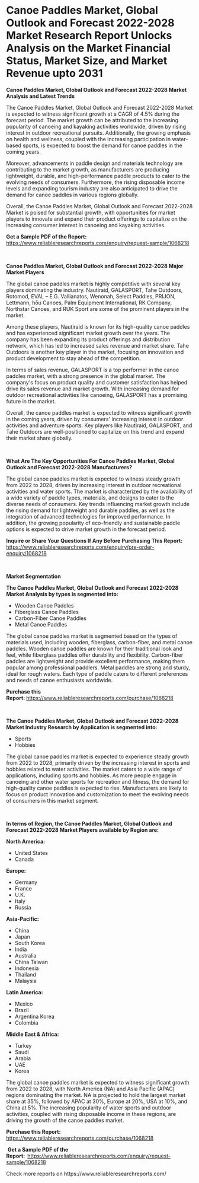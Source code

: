 <p><h1>Canoe Paddles Market, Global Outlook and Forecast 2022-2028 Market Research Report Unlocks Analysis on the Market Financial Status, Market Size, and Market Revenue upto 2031</h1></p><p><strong>Canoe Paddles Market, Global Outlook and Forecast 2022-2028 Market Analysis and Latest Trends</strong></p>
<p><p>The Canoe Paddles Market, Global Outlook and Forecast 2022-2028 Market is expected to witness significant growth at a CAGR of 4.5% during the forecast period. The market growth can be attributed to the increasing popularity of canoeing and kayaking activities worldwide, driven by rising interest in outdoor recreational pursuits. Additionally, the growing emphasis on health and wellness, coupled with the increasing participation in water-based sports, is expected to boost the demand for canoe paddles in the coming years.</p><p>Moreover, advancements in paddle design and materials technology are contributing to the market growth, as manufacturers are producing lightweight, durable, and high-performance paddle products to cater to the evolving needs of consumers. Furthermore, the rising disposable income levels and expanding tourism industry are also anticipated to drive the demand for canoe paddles in various regions globally.</p><p>Overall, the Canoe Paddles Market, Global Outlook and Forecast 2022-2028 Market is poised for substantial growth, with opportunities for market players to innovate and expand their product offerings to capitalize on the increasing consumer interest in canoeing and kayaking activities.</p></p>
<p><strong>Get a Sample PDF of the Report:&nbsp;</strong> <a href="https://www.reliableresearchreports.com/enquiry/request-sample/1068218">https://www.reliableresearchreports.com/enquiry/request-sample/1068218</a></p>
<p>&nbsp;</p>
<p><strong>Canoe Paddles Market, Global Outlook and Forecast 2022-2028 Major Market Players</strong></p>
<p><p>The global canoe paddles market is highly competitive with several key players dominating the industry. Nautiraid, GALASPORT, Tahe Outdoors, Rotomod, EVAL – E.G. Vallianatos, Wenonah, Select Paddles, PRIJON, Lettmann, hōu Canoes, Palm Equipment International, RK Company, Northstar Canoes, and RUK Sport are some of the prominent players in the market.</p><p>Among these players, Nautiraid is known for its high-quality canoe paddles and has experienced significant market growth over the years. The company has been expanding its product offerings and distribution network, which has led to increased sales revenue and market share. Tahe Outdoors is another key player in the market, focusing on innovation and product development to stay ahead of the competition.</p><p>In terms of sales revenue, GALASPORT is a top performer in the canoe paddles market, with a strong presence in the global market. The company's focus on product quality and customer satisfaction has helped drive its sales revenue and market growth. With increasing demand for outdoor recreational activities like canoeing, GALASPORT has a promising future in the market.</p><p>Overall, the canoe paddles market is expected to witness significant growth in the coming years, driven by consumers' increasing interest in outdoor activities and adventure sports. Key players like Nautiraid, GALASPORT, and Tahe Outdoors are well-positioned to capitalize on this trend and expand their market share globally.</p></p>
<p>&nbsp;</p>
<p><strong>What Are The Key Opportunities For Canoe Paddles Market, Global Outlook and Forecast 2022-2028 Manufacturers?</strong></p>
<p><p>The global canoe paddles market is expected to witness steady growth from 2022 to 2028, driven by increasing interest in outdoor recreational activities and water sports. The market is characterized by the availability of a wide variety of paddle types, materials, and designs to cater to the diverse needs of consumers. Key trends influencing market growth include the rising demand for lightweight and durable paddles, as well as the integration of advanced technologies for improved performance. In addition, the growing popularity of eco-friendly and sustainable paddle options is expected to drive market growth in the forecast period.</p></p>
<p><strong>Inquire or Share Your Questions If Any Before Purchasing This Report:</strong> <a href="https://www.reliableresearchreports.com/enquiry/pre-order-enquiry/1068218">https://www.reliableresearchreports.com/enquiry/pre-order-enquiry/1068218</a></p>
<p>&nbsp;</p>
<p><strong>Market Segmentation</strong></p>
<p><strong>The Canoe Paddles Market, Global Outlook and Forecast 2022-2028 Market Analysis by types is segmented into:</strong></p>
<p><ul><li>Wooden Canoe Paddles</li><li>Fiberglass Canoe Paddles</li><li>Carbon-Fiber Canoe Paddles</li><li>Metal Canoe Paddles</li></ul></p>
<p><p>The global canoe paddles market is segmented based on the types of materials used, including wooden, fiberglass, carbon-fiber, and metal canoe paddles. Wooden canoe paddles are known for their traditional look and feel, while fiberglass paddles offer durability and flexibility. Carbon-fiber paddles are lightweight and provide excellent performance, making them popular among professional paddlers. Metal paddles are strong and sturdy, ideal for rough waters. Each type of paddle caters to different preferences and needs of canoe enthusiasts worldwide.</p></p>
<p><strong>Purchase this Report:&nbsp;</strong><a href="https://www.reliableresearchreports.com/purchase/1068218">https://www.reliableresearchreports.com/purchase/1068218</a></p>
<p>&nbsp;</p>
<p><strong>The Canoe Paddles Market, Global Outlook and Forecast 2022-2028 Market Industry Research by Application is segmented into:</strong></p>
<p><ul><li>Sports</li><li>Hobbies</li></ul></p>
<p><p>The global canoe paddles market is expected to experience steady growth from 2022 to 2028, primarily driven by the increasing interest in sports and hobbies related to water activities. The market caters to a wide range of applications, including sports and hobbies. As more people engage in canoeing and other water sports for recreation and fitness, the demand for high-quality canoe paddles is expected to rise. Manufacturers are likely to focus on product innovation and customization to meet the evolving needs of consumers in this market segment.</p></p>
<p>&nbsp;</p>
<p><strong>In terms of Region, the Canoe Paddles Market, Global Outlook and Forecast 2022-2028 Market Players available by Region are:</strong></p>
<p>
    <p> <strong> North America: </strong>
        <ul>
            <li>United States</li>
            <li>Canada</li>
        </ul>
        </p> 
    <p> <strong> Europe: </strong>
        <ul>
            <li>Germany</li>
            <li>France</li>
            <li>U.K.</li>
            <li>Italy</li>
            <li>Russia</li>
        </ul>
        </p> 
    <p> <strong> Asia-Pacific: </strong>
        <ul>
            <li>China</li>
            <li>Japan</li>
            <li>South Korea</li>
            <li>India</li>
            <li>Australia</li>
            <li>China Taiwan</li>
            <li>Indonesia</li>
            <li>Thailand</li>
            <li>Malaysia</li>
        </ul>
        </p> 
    <p> <strong> Latin America: </strong>
        <ul>
            <li>Mexico</li>
            <li>Brazil</li>
            <li>Argentina Korea</li>
            <li>Colombia</li>
        </ul>
        </p> 
    <p> <strong> Middle East & Africa: </strong>
        <ul>
            <li>Turkey</li>
            <li>Saudi</li>
            <li>Arabia</li>
            <li>UAE</li>
            <li>Korea</li>
        </ul>
    </p>
    </p>
<p><p>The global canoe paddles market is expected to witness significant growth from 2022 to 2028, with North America (NA) and Asia Pacific (APAC) regions dominating the market. NA is projected to hold the largest market share at 35%, followed by APAC at 30%, Europe at 20%, USA at 10%, and China at 5%. The increasing popularity of water sports and outdoor activities, coupled with rising disposable income in these regions, are driving the growth of the canoe paddles market.</p></p>
<p><strong>Purchase this Report: </strong><a href="https://www.reliableresearchreports.com/purchase/1068218">https://www.reliableresearchreports.com/purchase/1068218</a></p>
<p>&nbsp;<strong>Get a Sample PDF of the Report:&nbsp;&nbsp;</strong><a href="https://www.reliableresearchreports.com/enquiry/request-sample/1068218">https://www.reliableresearchreports.com/enquiry/request-sample/1068218</a></p>
<p><strong></strong></p>
<p>Check more reports on https://www.reliableresearchreports.com/</p>